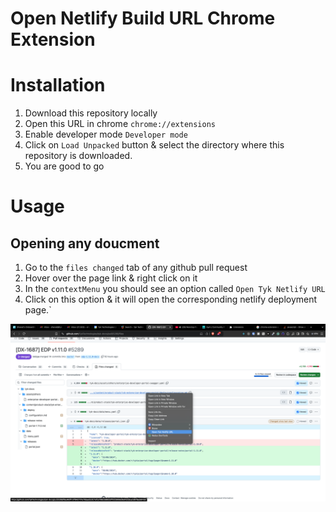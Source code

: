 # Open Netlify Build URL Chrome Extension

# Installation
1. Download this repository locally
2. Open this URL in chrome `chrome://extensions`
3. Enable developer mode `Developer mode`
4. Click on `Load Unpacked` button & select the directory where this repository is downloaded.
5. You are good to go

# Usage

## Opening any doucment
1. Go to the `files changed` tab of any github pull request
2. Hover over the page link & right click on it
3. In the `contextMenu` you should see an option called `Open Tyk Netlify URL`
4. Click on this option & it will open the corresponding netlify deployment page.`

![Example Usage](open-tyk-netlify-url.png "Title")
